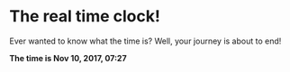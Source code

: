 # The real time clock!

Ever wanted to know what the time is? Well, your journey is about to end!

**The time is Nov 10, 2017, 07:27**